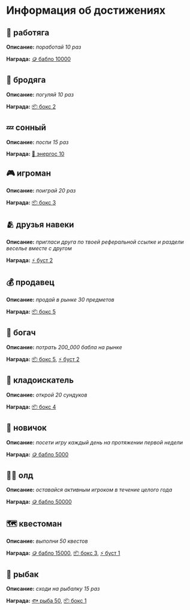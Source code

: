 # Информация об достижениях

## 💼 работяга

**Описание:** _поработай 10 раз_

**Награда:** [🪙 бабло 10000](items.md#бабло)

## 🚶 бродяга

**Описание:** _погуляй 10 раз_

**Награда:** [📦 бокс 2](items.md#бокс)

## 💤 сонный

**Описание:** _поспи 15 раз_

**Награда:** [🔋 энергос 10](items.md#энергос)

## 🎮 игроман

**Описание:** _поиграй 20 раз_

**Награда:** [📦 бокс 3](items.md#бокс)

## 🫂 друзья навеки

**Описание:** _пригласи друга по твоей реферальной ссылке и раздели веселье вместе с другом_

**Награда:** [⚡ буст 2](items.md#буст)

## 💰 продавец

**Описание:** _продай в рынке 30 предметов_

**Награда:** [📦 бокс 5](items.md#бокс)

## 💸 богач

**Описание:** _потрать 200_000 бабла на рынке_

**Награда:** [📦 бокс 5](items.md#бокс), [⚡ буст 2](items.md#буст)

## 🎁 кладоискатель

**Описание:** _открой 20 сундуков_

**Награда:** [📦 бокс 4](items.md#бокс)

## 👋 новичок

**Описание:** _посети игру каждый день на протяжении первой недели_

**Награда:** [🪙 бабло 5000](items.md#бабло)

## 👨‍🦳 олд

**Описание:** _оставайся активным игроком в течение целого года_

**Награда:** [🪙 бабло 50000](items.md#бабло)

## 🗺️ квестоман

**Описание:** _выполни 50 квестов_

**Награда:** [🪙 бабло 15000](items.md#бабло), [📦 бокс 3](items.md#бокс), [⚡ буст 1](items.md#буст)

## 🎣 рыбак

**Описание:** _сходи на рыбалку 15 раз_

**Награда:** [🐟 рыба 50](items.md#рыба), [📦 бокс 1](items.md#бокс)

